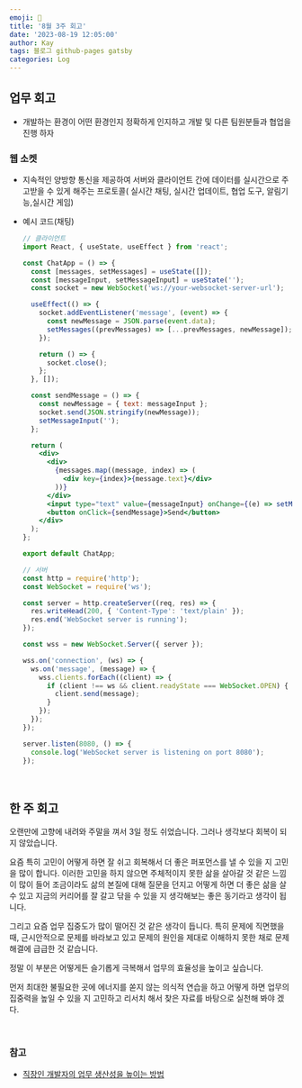```yaml
---
emoji: 👋
title: '8월 3주 회고'
date: '2023-08-19 12:05:00'
author: Kay
tags: 블로그 github-pages gatsby
categories: Log
---
```


## 업무 회고

- 개발하는 환경이 어떤 환경인지 정확하게 인지하고 개발 및 다른 팀원분들과 협업을 진행 하자

### 웹 소켓

- 지속적인 양방향 통신을 제공하여 서버와 클라이언트 간에 데이터를 실시간으로 주고받을 수 있게 해주는 프로토콜( 실시간 채팅, 실시간 업데이트, 협업 도구, 알림기능,실시간 게임)
- 예시 코드(채팅)

  ```jsx
  // 클라이언트
  import React, { useState, useEffect } from 'react';

  const ChatApp = () => {
    const [messages, setMessages] = useState([]);
    const [messageInput, setMessageInput] = useState('');
    const socket = new WebSocket('ws://your-websocket-server-url');

    useEffect(() => {
      socket.addEventListener('message', (event) => {
        const newMessage = JSON.parse(event.data);
        setMessages((prevMessages) => [...prevMessages, newMessage]);
      });

      return () => {
        socket.close();
      };
    }, []);

    const sendMessage = () => {
      const newMessage = { text: messageInput };
      socket.send(JSON.stringify(newMessage));
      setMessageInput('');
    };

    return (
      <div>
        <div>
          {messages.map((message, index) => (
            <div key={index}>{message.text}</div>
          ))}
        </div>
        <input type="text" value={messageInput} onChange={(e) => setMessageInput(e.target.value)} />
        <button onClick={sendMessage}>Send</button>
      </div>
    );
  };

  export default ChatApp;
  ```

  ```js
  // 서버
  const http = require('http');
  const WebSocket = require('ws');

  const server = http.createServer((req, res) => {
    res.writeHead(200, { 'Content-Type': 'text/plain' });
    res.end('WebSocket server is running');
  });

  const wss = new WebSocket.Server({ server });

  wss.on('connection', (ws) => {
    ws.on('message', (message) => {
      wss.clients.forEach((client) => {
        if (client !== ws && client.readyState === WebSocket.OPEN) {
          client.send(message);
        }
      });
    });
  });

  server.listen(8080, () => {
    console.log('WebSocket server is listening on port 8080');
  });
  ```

<br>

## 한 주 회고

오랜만에 고향에 내려와 주말을 껴서 3일 정도 쉬었습니다. 그러나 생각보다 회복이 되지 않았습니다.

요즘 특히 고민이 어떻게 하면 잘 쉬고 회복해서 더 좋은 퍼포먼스를 낼 수 있을 지 고민을 많이 합니다.
이러한 고민을 하지 않으면 주체적이지 못한 삶을 살아갈 것 같은 느낌이 많이 들어 조금이라도 삶의 본질에 대해 질문을 던지고 어떻게 하면 더 좋은 삶을 살 수 있고 지금의 커리어를 잘 갈고 닦을 수 있을 지 생각해보는 좋은 동기라고 생각이 됩니다.

그리고 요즘 업무 집중도가 많이 떨어진 것 같은 생각이 듭니다. 특히 문제에 직면했을 때, 근시안적으로 문제를 바라보고 있고 문제의 원인을 제대로 이해하지 못한 채로 문제 해결에 급급한 것 같습니다.

정말 이 부분은 어떻게든 슬기롭게 극복해서 업무의 효율성을 높이고 싶습니다.

먼저 최대한 불필요한 곳에 에너지를 쏟지 않는 의식적 연습을 하고 어떻게 하면 업무의 집중력을 높일 수 있을 지 고민하고 리서치 해서 찾은 자료를 바탕으로 실천해 봐야 겠다.

<br>

### 참고

- [직장인 개발자의 업무 생산성을 높이는 방법](https://www.youtube.com/watch?v=vutA66CGm4c)

```toc

```
